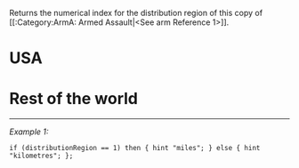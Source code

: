 Returns the numerical index for the distribution region of this copy of [[:Category:ArmA: Armed Assault|<See arm Reference 1>]].
# USA
# Rest of the world


---
*Example 1:*
```sqf
if (distributionRegion == 1) then { hint "miles"; } else { hint "kilometres"; };
```